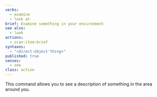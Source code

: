 ```yaml
---
verbs:
  - examine
  - look at
brief: Examine something in your environment
see also:
  - look
actions:
  - scan:item:brief
syntaxes:
  - "<direct:object'thing>"
published: true
senses:
  - see
class: action
---
```

This command allows you to see a description of something in the area around you.
